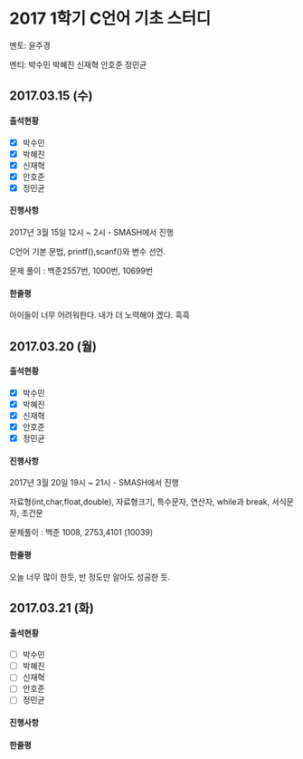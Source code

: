 # 2**017 1학기 C언어 기초 스터디**

멘토:  윤주경

멘티: 박수민 박혜진 신재혁 안호준 정민균

## 2017.03.15 \(수\)

#### 출석현황

* [x] 박수민
* [x] 박혜진
* [x] 신재혁
* [x] 안호준
* [x] 정민균

#### 진행사항

2017년 3월 15일 12시 ~ 2시 - SMASH에서 진행

C언어 기본 문법, printf\(\),scanf\(\)와 변수 선언.

문제 풀이 : 백준2557번, 1000번, 10699번

#### 한줄평

아이들이 너무 어려워한다. 내가 더 노력해야 겠다. 흑흑

## 2017.03.20 \(월\)

#### 출석현황

* [x] 박수민
* [x] 박혜진
* [x] 신재혁
* [x] 안호준
* [x] 정민균

#### 진행사항

2017년 3월 20일 19시 ~ 21시 - SMASH에서 진행

자료형\(int,char,float,double\), 자료형크기, 특수문자, 연산자, while과 break, 서식문자, 조건문

문제풀이 : 백준 1008, 2753,4101 \(10039\)

#### 한줄평

오늘 너무 많이 한듯, 반 정도만 알아도 성공한 듯.



## 2017.03.21 \(화\)

#### 출석현황

* [ ] 박수민
* [ ] 박혜진
* [ ] 신재혁
* [ ] 안호준
* [ ] 정민균

#### 진행사항



#### 한줄평







